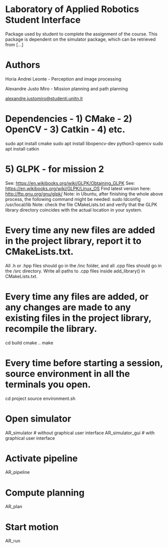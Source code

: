 # Laboratory of Applied Robotics Student Interface
Package used by student to complete the assignment of the course. This package is dependent on the simulator package, which can be retrieved from [...]

# Authors
Horia Andrei Leonte - Perception and image processing

Alexandre Justo Miro - Mission planning and path planning

alexandre.justomiro@studenti.unitn.it

# Dependencies - 1) CMake - 2) OpenCV - 3) Catkin - 4) etc.
sudo apt install cmake
sudo apt install libopencv-dev python3-opencv
sudo apt install catkin

# 5) GLPK - for mission 2
See: https://en.wikibooks.org/wiki/GLPK/Obtaining_GLPK
See: https://en.wikibooks.org/wiki/GLPK/Linux_OS
Find latest version here: http://ftp.gnu.org/gnu/glpk/
Note: in Ubuntu, after finishing the whole above process, the following command might be needed:
sudo ldconfig /usr/local/lib
Note: check the file CMakeLists.txt and verify that the GLPK library directory coincides with the actual location in your system.

# Every time any new files are added in the project library, report it to CMakeLists.txt.
All .h or .hpp files should go in the /inc folder, and all .cpp files should go in the /src directory.
Write all paths to .cpp files inside add_library() in CMakeLists.txt.

# Every time any files are added, or any changes are made to any existing files in the project library, recompile the library.
cd build
cmake ..
make

# Every time before starting a session, source environment in all the terminals you open.
cd project
source environment.sh

# Open simulator
AR_simulator # without graphical user interface
AR_simulator_gui # with graphical user interface

# Activate pipeline
AR_pipeline

# Compute planning
AR_plan

# Start motion
AR_run
